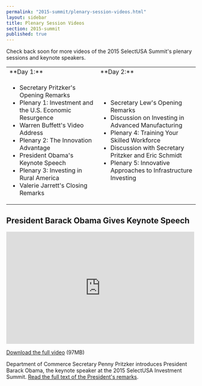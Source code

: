 ```yaml
---
permalink: "2015-summit/plenary-session-videos.html"
layout: sidebar
title: Plenary Session Videos
section: 2015-summit
published: true
---
```

 
Check back soon for more videos of the 2015 SelectUSA Summit's plenary sessions and keynote speakers.

<table border=0><tr><Td>**Day 1:**</td><td>**Day 2:**</td></tr>
<tr><Td>
<ul><li>Secretary Pritzker's Opening Remarks</li>
<li>Plenary 1: Investment and the U.S. Economic Resurgence</li>
<li>Warren Buffett's Video Address</li>
<li>Plenary 2: The Innovation Advantage</li>
<li>President Obama's Keynote Speech</li>
<li>Plenary 3: Investing in Rural America</li>
<li>Valerie Jarrett's Closing Remarks</ul></td>
<td><ul><li>Secretary Lew's Opening Remarks</li>
<li>Discussion on Investing in Advanced Manufacturing</li>
<li>Plenary 4: Training Your Skilled Workforce</li>
<li>Discussion with Secretary Pritzker and Eric Schmidt</li>
<li>Plenary 5: Innovative Approaches to Infrastructure Investing</li></ul></td></tr></table>

## President Barack Obama Gives Keynote Speech

<iframe width="500" height="298" src="https://www.youtube.com/embed/-lKacDTwpiw" frameborder="0" allowfullscreen></iframe>

[Download the full video](http://trade.gov/videos/2015-susa-summit-potus-keynote-032315.m4v) (97MB)

Department of Commerce Secretary Penny Pritzker introduces President Barack Obama, the keynote speaker at the 2015 SelectUSA Investment Summit. [Read the full text of the President's remarks](https://www.whitehouse.gov/the-press-office/2015/03/23/remarks-president-selectusa-investment-summit).
